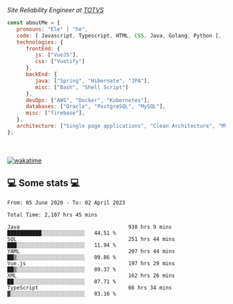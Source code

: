<p><em>Site Reliability Engineer at <a href="https://www.totvs.com/">TOTVS</a></br>
</em></p>


```javascript
const aboutMe = {
   pronouns: "Ele" | "he",
   code: [ Javascript, Typescript, HTML, CSS, Java, Golang, Python ],
   technologies: {
      frontEnd: {
         js: ["VueJS"],
         css: ["Vuetify"]
      },
      backEnd: {
         java: ["Spring", "Hibernate", "JPA"],
         misc: ["Bash", "Shell Script"]
      },
      devOps: ["AWS", "Docker", "Kubernetes"],
      databases: ["Oracle", "PostgreSQL", "MySQL"],
      misc: ["firebase"],
   },
   architecture: ["Single page applications", "Clean Architecture", "MVC", "Microservices"],
};
```
</br></br>
[![wakatime](https://wakatime.com/badge/user/a3a8ed06-d304-4d6b-bc86-4adc418cdea7.svg)](https://wakatime.com/@a3a8ed06-d304-4d6b-bc86-4adc418cdea7)
<h2>💻 Some stats 💻</h2>

<!--START_SECTION:waka-->

```text
From: 05 June 2020 - To: 02 April 2023

Total Time: 2,107 hrs 45 mins

Java                                   938 hrs 9 mins  ███████████░░░░░░░░░░░░░░   44.51 %
SQL                                    251 hrs 44 mins ███░░░░░░░░░░░░░░░░░░░░░░   11.94 %
YAML                                   207 hrs 44 mins ██▒░░░░░░░░░░░░░░░░░░░░░░   09.86 %
Vue.js                                 197 hrs 29 mins ██▒░░░░░░░░░░░░░░░░░░░░░░   09.37 %
XML                                    162 hrs 26 mins ██░░░░░░░░░░░░░░░░░░░░░░░   07.71 %
TypeScript                             66 hrs 34 mins  ▓░░░░░░░░░░░░░░░░░░░░░░░░   03.16 %
```

<!--END_SECTION:waka-->
